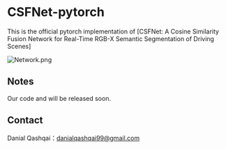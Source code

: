 # CSFNet-pytorch

This is the official pytorch implementation of [CSFNet: A Cosine Similarity Fusion Network for Real-Time RGB-X Semantic Segmentation of Driving Scenes]

![Network.png](https://github.com/Danial-Qashqai/CSFNet/blob/main/figures/Network.png)

## Notes

Our code and will be released soon.


## Contact

Danial Qashqai：danialqashqai99@gmail.com
